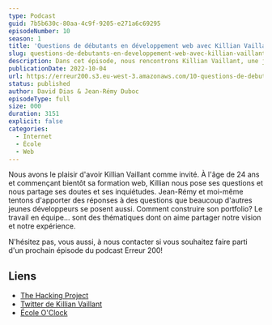 ```yaml
---
type: Podcast
guid: 7b5b630c-80aa-4c9f-9205-e271a6c69295
episodeNumber: 10
season: 1
title: 'Questions de débutants en développement web avec Killian Vaillant'
slug: questions-de-debutants-en-developpement-web-avec-killian-vaillant
description: Dans cet épisode, nous rencontrons Killian Vaillant, une jeune développeur qui commence bientôt une formation.
publicationDate: 2022-10-04
url: https://erreur200.s3.eu-west-3.amazonaws.com/10-questions-de-debutants-en-developpement-web-killian-vaillant.mp3
status: published
author: David Dias & Jean-Rémy Duboc
episodeType: full
size: 000
duration: 3151
explicit: false
categories:
  - Internet
  - École
  - Web
---
```


Nous avons le plaisir d'avoir Killian Vaillant comme invité. À l'âge de 24 ans et commençant bientôt sa formation web, Killian nous pose ses questions et nous partage ses doutes et ses inquiétudes. Jean-Rémy et moi-même tentons d'apporter des réponses à des questions que beaucoup d'autres jeunes développeurs se posent aussi. Comment construire son portfolio? Le travail en équipe... sont des thématiques dont on aime partager notre vision et notre expérience.

N'hésitez pas, vous aussi, à nous contacter si vous souhaitez faire parti d'un prochain épisode du podcast Erreur 200!

## Liens

- [The Hacking Project](https://www.thehackingproject.org/)
- [Twitter de Killian Vaillant](https://twitter.com/killianvlt)
- [École O'Clock](https://oclock.io/)
